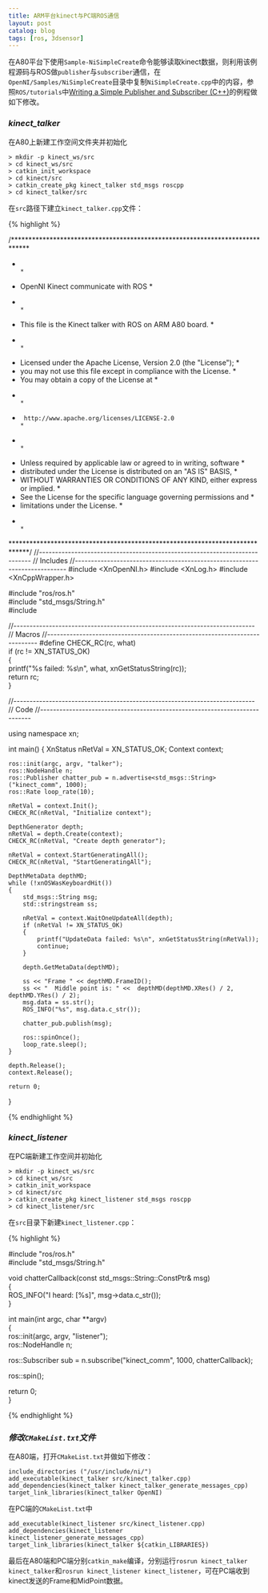 ```yaml
---
title: ARM平台kinect与PC端ROS通信
layout: post
catalog: blog
tags: [ros, 3dsensor]
---
```


在A80平台下使用`Sample-NiSimpleCreate`命令能够读取kinect数据，则利用该例程源码与ROS做`publisher`与`subscriber`通信，在`OpenNI/Samples/NiSimpleCreate`目录中复制`NiSimpleCreate.cpp`中的内容，参照`ROS/tutorials`中[Writing a Simple Publisher and Subscriber (C++)](http://wiki.ros.org/ROS/Tutorials/WritingPublisherSubscriber%28c%2B%2B%29)的例程做如下修改。

### *kinect_talker*

在A80上新建工作空间文件夹并初始化

```
> mkdir -p kinect_ws/src
> cd kinect_ws/src
> catkin_init_workspace
> cd kinect/src
> catkin_create_pkg kinect_talker std_msgs roscpp
> cd kinect_talker/src
```

在`src`路径下建立`kinect_talker.cpp`文件：

{% highlight %}

/*****************************************************************************
*                                                                            *
*  OpenNI Kinect communicate with ROS                                        *
*                                                                            *
*  This file is the Kinect talker with ROS on ARM A80 board.                 *
*                                                                            *
*  Licensed under the Apache License, Version 2.0 (the "License");           *
*  you may not use this file except in compliance with the License.          *
*  You may obtain a copy of the License at                                   *
*                                                                            *
*      http://www.apache.org/licenses/LICENSE-2.0                            *
*                                                                            *
*  Unless required by applicable law or agreed to in writing, software       *
*  distributed under the License is distributed on an "AS IS" BASIS,         *
*  WITHOUT WARRANTIES OR CONDITIONS OF ANY KIND, either express or implied.  *
*  See the License for the specific language governing permissions and       *
*  limitations under the License.                                            *
*                                                                            *
*****************************************************************************/
//---------------------------------------------------------------------------
// Includes
//---------------------------------------------------------------------------
#include <XnOpenNI.h>
#include <XnLog.h>
#include <XnCppWrapper.h>

#include "ros/ros.h"  
#include "std_msgs/String.h"    
#include <sstream>

//---------------------------------------------------------------------------
// Macros
//---------------------------------------------------------------------------
#define CHECK_RC(rc, what)											\
	if (rc != XN_STATUS_OK)											\
	{																\
		printf("%s failed: %s\n", what, xnGetStatusString(rc));		\
		return rc;													\
	}

//---------------------------------------------------------------------------
// Code
//---------------------------------------------------------------------------

using namespace xn;

int main()
{
	XnStatus nRetVal = XN_STATUS_OK;
	Context context;

    ros::init(argc, argv, "talker");  
    ros::NodeHandle n;  
    ros::Publisher chatter_pub = n.advertise<std_msgs::String>("kinect_comm", 1000);  
    ros::Rate loop_rate(10);  

	nRetVal = context.Init();
	CHECK_RC(nRetVal, "Initialize context");

	DepthGenerator depth;
	nRetVal = depth.Create(context);
	CHECK_RC(nRetVal, "Create depth generator");

	nRetVal = context.StartGeneratingAll();
	CHECK_RC(nRetVal, "StartGeneratingAll");

	DepthMetaData depthMD;
	while (!xnOSWasKeyboardHit())
	{
        std_msgs::String msg;  
        std::stringstream ss;

		nRetVal = context.WaitOneUpdateAll(depth);
		if (nRetVal != XN_STATUS_OK)
		{
			printf("UpdateData failed: %s\n", xnGetStatusString(nRetVal));
			continue;
		}

		depth.GetMetaData(depthMD);
		
        ss << "Frame " << depthMD.FrameID();  
        ss << "  Middle point is: " <<  depthMD(depthMD.XRes() / 2, depthMD.YRes() / 2);  
        msg.data = ss.str();  
        ROS_INFO("%s", msg.data.c_str());  
  
        chatter_pub.publish(msg);  
  
        ros::spinOnce();  
        loop_rate.sleep(); 
	}

	depth.Release();
	context.Release();

	return 0;
}

{% endhighlight %}

### *kinect_listener*


在PC端新建工作空间并初始化

```
> mkdir -p kinect_ws/src
> cd kinect_ws/src
> catkin_init_workspace
> cd kinect/src
> catkin_create_pkg kinect_listener std_msgs roscpp
> cd kinect_listener/src
```

在`src`目录下新建`kinect_listener.cpp`：

{% highlight %}

#include "ros/ros.h"  
#include "std_msgs/String.h"  
  

void chatterCallback(const std_msgs::String::ConstPtr& msg)  
{  
  ROS_INFO("I heard: [%s]", msg->data.c_str());  
}  
  
int main(int argc, char **argv)  
{  
  ros::init(argc, argv, "listener");  
  ros::NodeHandle n;  
  
  ros::Subscriber sub = n.subscribe("kinect_comm", 1000, chatterCallback);  
  
  ros::spin();  
  
  return 0;  
}

{% endhighlight %}

### *修改`CMakeList.txt`文件*

在A80端，打开`CMakeList.txt`并做如下修改：

```
include_directories ("/usr/include/ni/")
add_executable(kinect_talker src/kinect_talker.cpp)  
add_dependencies(kinect_talker kinect_talker_generate_messages_cpp)
target_link_libraries(kinect_talker OpenNI)
```

在PC端的`CMakeList.txt`中

```
add_executable(kinect_listener src/kinect_listener.cpp)   
add_dependencies(kinect_listener kinect_listener_generate_messages_cpp)
target_link_libraries(kinect_talker ${catkin_LIBRARIES})
```

最后在A80端和PC端分别`catkin_make`编译，分别运行`rosrun kinect_talker kinect_talker`和`rosrun kinect_listener kinect_listener`，可在PC端收到kinect发送的Frame和MidPoint数据。








